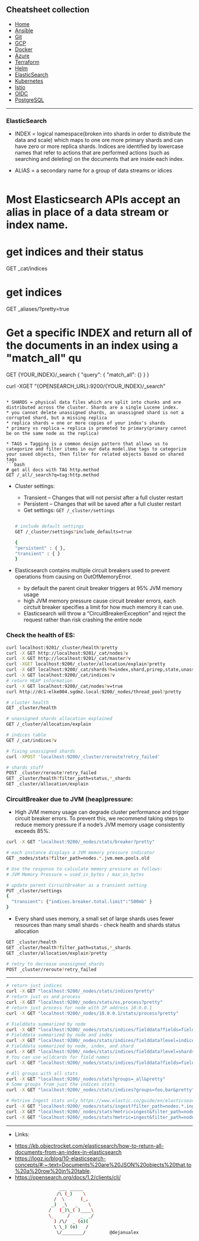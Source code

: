 ## Cheatsheet collection

* [Home](index.md)
* [Ansible](ansible.md)
* [Git](git.md)
* [GCP](gcp.md)
* [Docker](docker.md)
* [Azure](azure.md)
* [Terraform](terraform.md)
* [Helm](helm.md)
* <ins>[ElasticSearch](elastic.md)<ins>
* [Kubernetes](k8s.md)
* [Istio](istio.md)
* [OIDC](openID.md)
* [PostgreSQL](postgres.md)

---

### ElasticSearch

* INDEX = logical namespace(broken into shards in order to distribute the data and scale) which maps to one ore more primary shards and can have zero or more replica 
shards. Indices are identified by lowercase names that refer to actions that are performed actions (such as searching and deleting) on the documents that are inside each index.
* ALIAS = a secondary name for a group of data streams or idices

  ```bash
# Most Elasticsearch APIs accept an alias in place of a data stream or index name.

# get indices and their status
GET _cat/indices

# get indices 
GET _aliases/?pretty=true

# Get a specific INDEX and return all of the documents in an index using a "match_all" qu
GET {YOUR_INDEX}/_search
{
    "query": {
        "match_all": {}
    }
}

curl -XGET "{OPENSEARCH_URL}:9200/{YOUR_INDEX}/_search"
  ```

* SHARDS = physical data files which are split into chunks and are distributed across the cluster. Shards are a single Lucene index.
  * you cannot delete unassigned shards, an unassigned shard is not a corrupted shard, but a missing replica
  * replica shards = one or more copies of your index's shards
  * primary vs replica = replica is promoted to primary(primary cannot be on the same node as the replica)

* TAGS = Tagging is a common design pattern that allows us to categorize and filter items in our data model.Use tags to categorize your saved objects, then filter for related objects based on shared tags
  ```bash
# get all docs with TAG http.method
GET /_all/_search?q=tag:http.method
  ```

* Cluster settings:
  * Transient – Changes that will not persist after a full cluster restart
  * Persistent – Changes that will be saved after a full cluster restart
  * Get settings: `GET /_cluster/settings` 
  ```bash

  # include default settings
  GET /_cluster/settings?include_defaults=true
  
  {
  "persistent" : { },
  "transient" : { }
  }
  ```

* Elasticsearch contains multiple circuit breakers used to prevent operations from causing on OutOfMemoryError.

  - by default the parent ciruit breaker triggers at 95% JVM memory usage
  - high JVM memory pressure cause circuit breaker errors, each circtuit breaker specifies a limit for how much memory it can use.
  - Elasticsearch will throw a  “CircuitBreakerException” and reject the request rather than risk crashing the entire node

### Check the health of ES:
  ```bash
curl localhost:9201/_cluster/health?pretty
curl -X GET http://localhost:9201/_cat/nodes?v
curl -X GET http://localhost:9201/_cat/master?v
curl -XGET localhost:9200/_cluster/allocation/explain?pretty
curl -X GET localhost:9200/_cat/shards?h=index,shard,prirep,state,unassigned.reason
curl -X GET localhost:9200/_cat/indices?v
# return HEAP information
curl -X GET localhost:9200/_cat/nodes?v=true
curl http://dc1-elke004.sgdmz.local:9200/_nodes/thread_pool?pretty
  ```
  ```bash
# cluster health
GET _cluster/health

# unassigned shards allocation explained
GET /_cluster/allocation/explain

# indices table
GET /_cat/indices?v 

# fixing unassigned shards
curl -XPOST 'localhost:9200/_cluster/reroute?retry_failed' 

# shards stuff
POST _cluster/reroute?retry_failed
GET _cluster/health?filter_path=status,*_shards
GET _cluster/allocation/explain
  ```

### CircuitBreaker due to JVM (heap)pressure:
  * High JVM memory usage can degrade cluster performance and trigger circuit breaker errors. To prevent this, we recommend taking steps to reduce memory pressure if a node’s JVM memory usage consistently exceeds 85%.

```bash
curl -X GET "localhost:9200/_nodes/stats/breaker?pretty"

# each instance displays a JVM memory pressure indicator
GET _nodes/stats?filter_path=nodes.*.jvm.mem.pools.old

# Use the response to calculate memory pressure as follows:
# JVM Memory Pressure = used_in_bytes / max_in_bytes

# update parent CircuitBreaker as a transient setting
PUT _cluster/settings
{
  "transient": {"indices.breaker.total.limit":"500mb" }
}
```

  * Every shard uses memory, a small set of large shards uses fewer resources than many small shards - check health and shards status allocation

```bash
GET _cluster/health
GET _cluster/health?filter_path=status,*_shards
GET _cluster/allocation/explain?pretty

# retry to decrease unassigned_shards
POST _cluster/reroute?retry_failed
```

---

```bash
# return just indices
curl -X GET "localhost:9200/_nodes/stats/indices?pretty"
# return just os and process
curl -X GET "localhost:9200/_nodes/stats/os,process?pretty"
# return just process for node with IP address 10.0.0.1
curl -X GET "localhost:9200/_nodes/10.0.0.1/stats/process?pretty"

# Fielddata summarized by node
curl -X GET "localhost:9200/_nodes/stats/indices/fielddata?fields=field1,field2&pretty"
# Fielddata summarized by node and index
curl -X GET "localhost:9200/_nodes/stats/indices/fielddata?level=indices&fields=field1,field2&pretty"
# Fielddata summarized by node, index, and shard
curl -X GET "localhost:9200/_nodes/stats/indices/fielddata?level=shards&fields=field1,field2&pretty"
# You can use wildcards for field names
curl -X GET "localhost:9200/_nodes/stats/indices/fielddata?fields=field*&pretty"

# All groups with all stats
curl -X GET "localhost:9200/_nodes/stats?groups=_all&pretty"
# Some groups from just the indices stats
curl -X GET "localhost:9200/_nodes/stats/indices?groups=foo,bar&pretty"

# Retrive Ingest stats only https://www.elastic.co/guide/en/elasticsearch/reference/current/cluster-nodes-stats.html#cluster-nodes-stats-ingest-ex
curl -X GET "localhost:9200/_nodes/stats/ingest?filter_path=nodes.*.ingest&pretty"
curl -X GET "localhost:9200/_nodes/stats?metric=ingest&filter_path=nodes.*.ingest&pretty"
curl -X GET "localhost:9200/_nodes/stats?metric=ingest&filter_path=nodes.*.ingest.pipelines&pretty"
```
---

* Links:

- https://kb.objectrocket.com/elasticsearch/how-to-return-all-documents-from-an-index-in-elasticsearch
- https://logz.io/blog/10-elasticsearch-concepts/#:~:text=Documents%20are%20JSON%20objects%20that,to%20a%20row%20in%20table.
- https://opensearch.org/docs/1.2/clients/cli/
 
```bash
                    ___ _____
                   /\ (_)    \
                  /  \      (_,
                 _)  _\   _    \
                /   (_)\_( )____\
                \_     /    _  _/
                  ) /\/  _ (o)(
                  \ \_) (o)   /
                   \/________/         @dejanualex
```